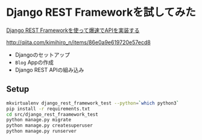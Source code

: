 # Django REST Frameworkを試してみた

[Django REST Frameworkを使って爆速でAPIを実装する](http://qiita.com/kimihiro_n/items/86e0a9e619720e57ecd8)

http://qiita.com/kimihiro_n/items/86e0a9e619720e57ecd8


* Djangoのセットアップ
* `Blog` Appの作成
* Django REST APIの組み込み

## Setup

```bash
mkvirtualenv django_rest_framework_test --python=`which python3`
pip install -r requirements.txt
cd src/django_rest_fraamework_test
python manage.py migrate
python manage.py createsuperuser
python manage.py runserver
```
